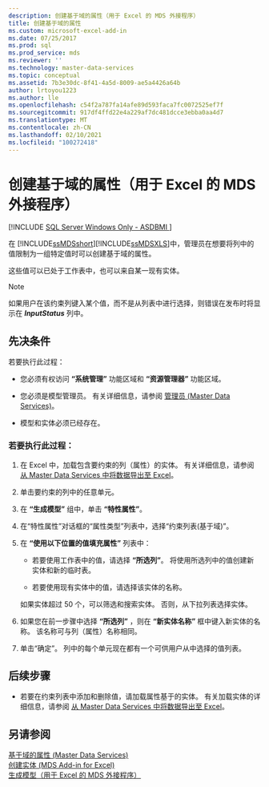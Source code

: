 ```yaml
---
description: 创建基于域的属性（用于 Excel 的 MDS 外接程序）
title: 创建基于域的属性
ms.custom: microsoft-excel-add-in
ms.date: 07/25/2017
ms.prod: sql
ms.prod_service: mds
ms.reviewer: ''
ms.technology: master-data-services
ms.topic: conceptual
ms.assetid: 7b3e30dc-8f41-4a5d-8009-ae5a4426a64b
author: lrtoyou1223
ms.author: lle
ms.openlocfilehash: c54f2a787fa14afe89d593faca7fc0072525ef7f
ms.sourcegitcommit: 917df4ffd22e4a229af7dc481dcce3ebba0aa4d7
ms.translationtype: MT
ms.contentlocale: zh-CN
ms.lasthandoff: 02/10/2021
ms.locfileid: "100272418"
---
```

# <a name="create-a-domain-based-attribute-mds-add-in-for-excel"></a>创建基于域的属性（用于 Excel 的 MDS 外接程序）

[!INCLUDE [SQL Server Windows Only - ASDBMI ](../../includes/applies-to-version/sql-windows-only-asdbmi.md)]

  在 [!INCLUDE[ssMDSshort](../../includes/ssmdsshort-md.md)][!INCLUDE[ssMDSXLS](../../includes/ssmdsxls-md.md)]中，管理员在想要将列中的值限制为一组特定值时可以创建基于域的属性。  
  
 这些值可以已处于工作表中，也可以来自某一现有实体。  
  
> [!NOTE]  
>   如果用户在该约束列键入某个值，而不是从列表中进行选择，则错误在发布时将显示在 **$InputStatus$** 列中。  
  
## <a name="prerequisites"></a>先决条件  
 若要执行此过程：  
  
-   您必须有权访问 **“系统管理”** 功能区域和 **“资源管理器”** 功能区域。  
  
-   您必须是模型管理员。 有关详细信息，请参阅 [管理员 &#40;Master Data Services&#41;](../../master-data-services/administrators-master-data-services.md)。  
  
-   模型和实体必须已经存在。  
  
### <a name="to-perform-this-procedure"></a>若要执行此过程：  
  
1.  在 Excel 中，加载包含要约束的列（属性）的实体。 有关详细信息，请参阅 [从 Master Data Services 中将数据导出至 Excel](../../master-data-services/microsoft-excel-add-in/export-data-to-excel-from-master-data-services.md)。  
  
2.  单击要约束的列中的任意单元。  
  
3.  在 **“生成模型”** 组中，单击 **“特性属性”**。  
  
4.  在“特性属性”对话框的“属性类型”列表中，选择“约束列表(基于域)”。  
  
5.  在 **“使用以下位置的值填充属性”** 列表中：  
  
    -   若要使用工作表中的值，请选择 **“所选列”**。 将使用所选列中的值创建新实体和新的临时表。  
  
    -   若要使用现有实体中的值，请选择该实体的名称。
    
    如果实体超过 50 个，可以筛选和搜索实体。 否则，从下拉列表选择实体。  
  
6.  如果您在前一步骤中选择 **“所选列”** ，则在 **“新实体名称”** 框中键入新实体的名称。 该名称可与列（属性）名称相同。  
  
7.  单击“确定”。  列中的每个单元现在都有一个可供用户从中选择的值列表。  
  
## <a name="next-steps"></a>后续步骤  
  
-   若要在约束列表中添加和删除值，请加载属性基于的实体。 有关加载实体的详细信息，请参阅 [从 Master Data Services 中将数据导出至 Excel](../../master-data-services/microsoft-excel-add-in/export-data-to-excel-from-master-data-services.md)。  
  
## <a name="see-also"></a>另请参阅  
 [基于域的属性 &#40;Master Data Services&#41;](../../master-data-services/domain-based-attributes-master-data-services.md)   
 [创建实体 &#40;MDS Add-in for Excel&#41;](../../master-data-services/microsoft-excel-add-in/create-an-entity-mds-add-in-for-excel.md)   
 [生成模型（用于 Excel 的 MDS 外接程序）](../../master-data-services/microsoft-excel-add-in/building-a-model-mds-add-in-for-excel.md)  
  
  
